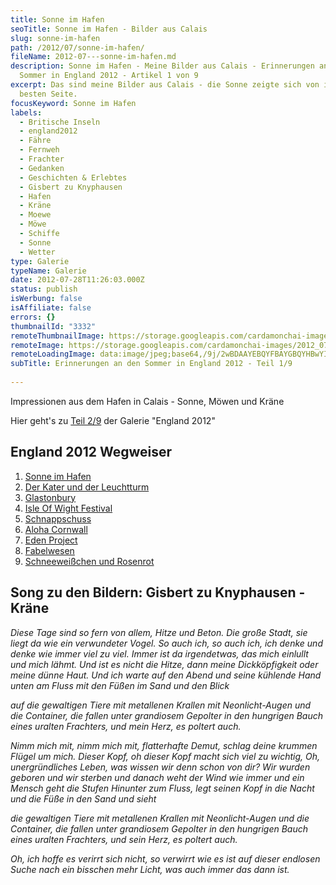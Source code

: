 ```yaml
---
title: Sonne im Hafen
seoTitle: Sonne im Hafen - Bilder aus Calais
slug: sonne-im-hafen
path: /2012/07/sonne-im-hafen/
fileName: 2012-07---sonne-im-hafen.md
description: Sonne im Hafen - Meine Bilder aus Calais - Erinnerungen an den
  Sommer in England 2012 - Artikel 1 von 9
excerpt: Das sind meine Bilder aus Calais - die Sonne zeigte sich von ihrer
  besten Seite.
focusKeyword: Sonne im Hafen
labels:
  - Britische Inseln
  - england2012
  - Fähre
  - Fernweh
  - Frachter
  - Gedanken
  - Geschichten & Erlebtes
  - Gisbert zu Knyphausen
  - Hafen
  - Kräne
  - Moewe
  - Möwe
  - Schiffe
  - Sonne
  - Wetter
type: Galerie
typeName: Galerie
date: 2012-07-28T11:26:03.000Z
status: publish
isWerbung: false
isAffiliate: false
errors: {}
thumbnailId: "3332"
remoteThumbnailImage: https://storage.googleapis.com/cardamonchai-images/2012_07_nikon-1018__m.jpg
remoteImage: https://storage.googleapis.com/cardamonchai-images/2012_07_nikon-1018__l.jpg
remoteLoadingImage: data:image/jpeg;base64,/9j/2wBDAAYEBQYFBAYGBQYHBwYIChAKCgkJChQODwwQFxQYGBcUFhYaHSUfGhsjHBYWICwgIyYnKSopGR8tMC0oMCUoKSj/2wBDAQcHBwoIChMKChMoGhYaKCgoKCgoKCgoKCgoKCgoKCgoKCgoKCgoKCgoKCgoKCgoKCgoKCgoKCgoKCgoKCgoKCj/wAARCAAVACADASIAAhEBAxEB/8QAGQAAAgMBAAAAAAAAAAAAAAAAAAIBAwUE/8QAHhABAAIDAAMBAQAAAAAAAAAAAQACAwQREiExQnH/xAAYAQADAQEAAAAAAAAAAAAAAAACAwYAAf/EABgRAAMBAQAAAAAAAAAAAAAAAAABAhEx/9oADAMBAAIRAxEAPwB+xVkdirKMlyzBhts564sbUtb55PCcuTgoWLB66d4zS0tumtp7TW6bD4lKPxF9v9JmZ7l7titaD+anAgQ6dPeIZUypWdZfIYQhixLSm5CE6Y//2Q==
subTitle: Erinnerungen an den Sommer in England 2012 - Teil 1/9
  
---
```


Impressionen aus dem Hafen in Calais - Sonne, Möwen und Kräne

<Gallery name="flickr/calais2012" />

Hier geht's zu [Teil 2/9](/2012/08/der-kater-und-der-leuchtturm/) der Galerie
"England 2012"

## England 2012 Wegweiser

1.  [Sonne im Hafen](http://wp.me/p533wO-Ry)
1.  [Der Kater und der Leuchtturm](/2012/08/der-kater-und-der-leuchtturm/)
1.  [Glastonbury](/2012/07/glastonbury/)
1.  [Isle Of Wight Festival](/2012/07/isle-of-wight-festival-2012/)
1.  [Schnappschuss](/2012/07/schnappschuss/)
1.  [Aloha Cornwall](/2012/07/aloa-cornwall/)
1.  [Eden Project](/2012/08/eden-project-2/)
1.  [Fabelwesen](/2012/08/fabelwesen/)
1.  [Schneeweißchen und Rosenrot](/2012/08/schneeweis-und-rosenrot/)

## Song zu den Bildern: Gisbert zu Knyphausen - Kräne

 <YouTube id="HUHCplJij4U" />

_Diese Tage sind so fern von allem,_ _Hitze und Beton._ _Die große Stadt, sie
liegt da_ _wie ein verwundeter Vogel._ _So auch ich, so auch ich,_ _ich denke
und denke_ _wie immer viel zu viel._ _Immer ist da irgendetwas,_ _das mich
einlullt und mich lähmt._ _Und ist es nicht die Hitze,_ _dann meine
Dickköpfigkeit_ _oder meine dünne Haut._ _Und ich warte auf den Abend_ _und
seine kühlende Hand_ _unten am Fluss_ _mit den Füßen im Sand und den Blick_

_auf die gewaltigen Tiere_ _mit metallenen Krallen_ _mit Neonlicht-Augen_ _und
die Container, die fallen_ _unter grandiosem Gepolter_ _in den hungrigen Bauch_
_eines uralten Frachters,_ _und mein Herz, es poltert auch._

_Nimm mich mit,_ _nimm mich mit,_ _flatterhafte Demut,_ _schlag deine krummen
Flügel um mich._ _Dieser Kopf, oh dieser Kopf_ _macht sich viel zu wichtig,_
_Oh, unergründliches Leben,_ _was wissen wir denn schon von dir?_ _Wir wurden
geboren und wir sterben_ _und danach weht der Wind wie immer_ _und ein Mensch
geht die Stufen_ _Hinunter zum Fluss,_ _legt seinen Kopf in die Nacht_ _und die
Füße in den Sand und sieht_

_die gewaltigen Tiere_ _mit metallenen Krallen_ _mit Neonlicht-Augen_ _und die
Container, die fallen_ _unter grandiosem Gepolter_ _in den hungrigen Bauch_
_eines uralten Frachters,_ _und sein Herz, es poltert auch._

_Oh, ich hoffe es verirrt sich nicht,_ _so verwirrt wie es ist_ _auf dieser
endlosen Suche_ _nach ein bisschen mehr Licht,_ _was auch immer das dann ist._

  